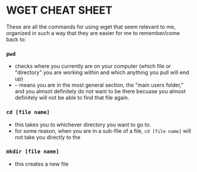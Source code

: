# WGET CHEAT SHEET

These are all the commands for using wget that seem relevant to me, organized in such a way that they are easier for me to remember/come back to:

### `pwd`
- checks where you currently are on your computer (which file or "directory" you are working within and which anything you pull will end up)
- `~` means you are in the most general section, the "main users folder," and you almsot definitely do not want to be there becuase you almost definitely will not be able to find that file again.

### `cd [file name]`
- this takes you to whichever directory you want to go to.
- for some reason, when you are in a sub-file of a file, `cd [file name]` will not take you directly to the 

### `mkdir [file name]`
- this creates a new file
